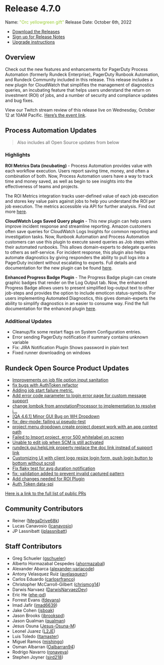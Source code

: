 # Release 4.7.0

Name: <span style="color: yellowgreen"><span class="glyphicon glyphicon-gift"></span> "Orc yellowgreen gift"</span>
Release Date: October 6th, 2022

- [Download the Releases](https://download.rundeck.com/)
- [Sign up for Release Notes](https://www.rundeck.com/release-notes-signup)
- [Upgrade instructions](/upgrading/)

## Overview

Check out the new features and enhancements for PagerDuty Process Automation (formerly Rundeck Enterprise), PagerDuty Runbook Automation, and Rundeck Community included in this release. This release includes a new plugin for CloudWatch that simplifies the management of diagnostics queries, an incubating feature that helps users understand the return on investment (ROI) of jobs, and a number of security and compliance updates and bug fixes.

View our Twitch stream review of this release live on Wednesday, October 12 at 10AM Pacific. [Here’s the event link](https://www.twitch.tv/pagerduty/schedule?seriesID=792f972e-f876-4135-b6c2-6ea30a5c0330).

## Process Automation Updates

> Also includes all Open Source updates from below

### Highlights

**ROI Metrics Data (incubating)** - Process Automation provides value with each workflow execution. Users report saving time, money, and often a combination of both. Now, Process Automation users have a way to track time and money saved, as well as begin to see insights into the effectiveness of teams and projects.

The ROI Metrics integration tracks user-defined value of each job execution and stores key value pairs against jobs to help you understand the ROI per job execution. The metrics accessible via API for further analysis. Find out more [here](/manual/execution-lifecycle/roi-metrics.md).

**CloudWatch Logs Saved Query plugin** - This new plugin can help users improve incident response and streamline reporting. Amazon customers often save queries for CloudWatch Logs Insights for common reporting and investigation tasks. Now, Runbook Automation and Process Automation customers can use this plugin to execute saved queries as Job steps within their automated runbooks. This allows domain-experts to delegate queries to others as self-service. For incident response, this plugin also helps automate diagnostics by giving responders the ability to pull logs into a PagerDuty incident without escalating to experts. Full details and documentation for the new plugin can be found [here](/manual/workflow-steps/aws-cloudwatch.md).

**Enhanced Progress Badge Plugin** - The Progress Badge plugin can create graphic badges that render on the Log Output tab. Now, the enhanced Progress Badge allows users to present simplified log-output text to other job-steps and provides the option to include emoticon status-symbols. For users implementing Automated Diagnostics, this gives domain-experts the ability to simplify diagnostics in an easier to consume way. Find the full documentation for the enhanced plugin [here](/manual/log-filters/progress-badge.md).

### Additional Updates

* Cleanup/fix some restart flags on System Configuration entries.
* Error sending PagerDuty notification if summary contains unknown variable
* Fix: JIRA Notification Plugin Shows password in plain text
* Fixed runner downloading on windows


## Rundeck Open Source Product Updates

* [Improvements on job file option input sanitation](https://github.com/rundeck/rundeck/pull/7911)
* [fix bugs with AuthToken refactor](https://github.com/rundeck/rundeck/pull/7910)
* [Adding job start failure metric.](https://github.com/rundeck/rundeck/pull/7909)
* [Add error code parameter to login error page for custom message support](https://github.com/rundeck/rundeck/pull/7906)
* [change lombok from annotationProcessor to implementation to resolve i…](https://github.com/rundeck/rundeck/pull/7901)
* [[QA 4.6.1] Minor GUI Bug on WH Dropdown](https://github.com/rundeck/rundeck/pull/7899)
* [fix: dev-mode: failing ui pseudo-test](https://github.com/rundeck/rundeck/pull/7892)
* [project menu dropdown create project doesnt work with an app context path](https://github.com/rundeck/rundeck/pull/7890)
* [Failed to Import project, error 500 whitelabel on screen](https://github.com/rundeck/rundeck/pull/7887)
* [Unable to edit job when SCM is still activated](https://github.com/rundeck/rundeck/pull/7885)
* [rundeck.gui.helpLink property replace the doc link instead of support link](https://github.com/rundeck/rundeck/pull/7880)
* [Customizing UI with client logo resize login form, push login button to bottom without scroll](https://github.com/rundeck/rundeck/pull/7878)
* [Fix flaky test for avg duration notification](https://github.com/rundeck/rundeck/pull/7876)
* [fix: validation added to prevent invalid captured pattern](https://github.com/rundeck/rundeck/pull/7873)
* [Add changes needed for ROI Plugin](https://github.com/rundeck/rundeck/pull/7866)
* [Auth Token data-spi ](https://github.com/rundeck/rundeck/pull/7837)


[Here is a link to the full list of public PRs](https://github.com/rundeck/rundeck/pulls?q=is%3Apr+milestone%3A4.7.0+is%3Aclosed)

## Community Contributors

* Reiner ([MegaDrive68k](https://github.com/MegaDrive68k))
* Lucas Canavosio ([lcanavosio](https://github.com/lcanavosio))
* JP Lassnibatt ([jplassnibatt](https://github.com/jplassnibatt))

## Staff Contributors

* Greg Schueler ([gschueler](https://github.com/gschueler))
* Alberto Hormazabal Cespedes ([ahormazabal](https://github.com/ahormazabal))
* Alexander Abarca ([alexander-variacode](https://github.com/alexander-variacode))
* Antony Velasquez Ruiz ([avelasquezr](https://github.com/avelasquezr))
* Carlos Eduardo ([carlosrfranco](https://github.com/carlosrfranco))
* Christopher McCarroll-Gilbert ([chrismcg14](https://github.com/chrismcg14))
* Darwis Narvaez ([DarwisNarvaezDev](https://github.com/DarwisNarvaezDev))
* Eric He ([ehe-pd](https://github.com/ehe-pd))
* Forrest Evans ([fdevans](https://github.com/fdevans))
* Imad Jafir ([imad6639](https://github.com/imad6639))
* Jake Cohen ([jsboak](https://github.com/jsboak))
* Jason Brooks ([jbrookspd](https://github.com/jbrookspd))
* Jason Qualman ([qualman](https://github.com/qualman))
* Jesus Osuna ([Jesus-Osuna-M](https://github.com/Jesus-Osuna-M))
* Leonel Juarez ([L2JE](https://github.com/L2JE))
* Luis Toledo ([ltamaster](https://github.com/ltamaster))
* Miguel Ramos ([mishingo](https://github.com/mishingo))
* Osman Albarran ([Oalbarran94](https://github.com/Oalbarran94))
* Rodrigo Navarro ([ronaveva](https://github.com/ronaveva))
* Stephen Joyner ([sjrd218](https://github.com/sjrd218))
